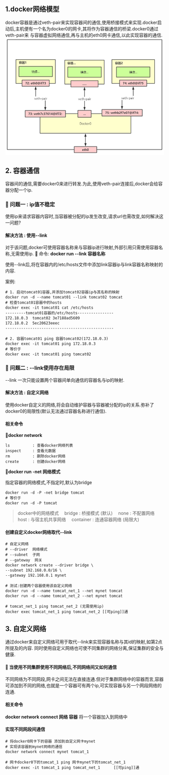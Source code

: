 #

## 1.docker网络模型

docker容器是通过veth-pair来实现容器间的通信,使用桥接模式来实现.docker启动后,主机便有一个名为docker0的网卡,其将作为容器通信的桥梁.docker0通过veth-pair来
与容器虚拟网络通信,再与主机的eth0网卡通信,以此实现容器的通信.
![2020-06-15-10-53-48](./imgs/docker网络.md/2020-06-15-10-53-48.png)

## 2. 容器通信

容器间的通信,需要docker0来进行转发.为此,使用veth-pair连接后,docker会给容器分配一个ip.

### 💭 问题一 : ip值不稳定

使用ip来请求容器内容时,当容器被分配的ip发生改变,请求url也需改变,如何解决这一问题?

#### 解决方法 : 使用--link

对于该问题,docker可使用容器名称来与容器ip进行映射,外部引用只需使用容器名称,无需使用ip.
🔹 命令: <b>docker run --link 容器名称</b>

使用--link后,将在容器内的/etc/hosts文件中添加link容器ip与link容器名称映射的内容.

案例:

```shell
# 1. 启动tomcat01容器,并添加tomcat02容器ip与其名称的映射
docker run -d --name tomcat01 --link tomcat02 tomcat
# 检查tomcat01容器中的hosts
docker exec -it tomcat01 cat /etc/hosts
---------tomcat01容器的/etc/hosts----------------
172.18.0.3	tomcat02 3e7188ad5609
172.18.0.2	5ec20623eeec
------------------------------------------------

# 2. 容器tomcat01 ping 容器tomcat02(172.18.0.3)
docker exec -it tomcat01 ping 172.18.0.3
# 等价于
docker exec -it tomcat01 ping tomcat02

```

### 💭 问题二 : --link使用存在局限

--link 一次只能设置两个容器间单向通信的容器名与ip的映射.

#### 解决方法 : 自定义网络

使用docker自定义的网络,将会自动维护容器与容器被分配的ip的关系.弥补了docker0的局限性(默认无法通过容器名称进行通信).

#### 相关命令

🔹<b>docker network</b>

    ls          : 查看docker网络列表
    inspect     : 查看元数据
    rm          : 删除docker网络
    create      : 创建docker网络

🔹<b>docker run -net 网络模式 </b>

指定容器的网络模式,不指定时,默认为bridge

```shell
docker run -d -P -net bridge tomcat
# 等价于
docker run -d -P tomcat
```

>docker中的网络模式
&emsp;bridge  : 桥接模式 (默认)
&emsp;none    : 不配置网络
&emsp;host    : 与宿主机共享网络
&emsp;container  : 连通容器网络 (局限大)

#### 创建自定义docker网络取代--link

```shell
# 自定义网络
# --driver  网络模式
# --subnet  子网
# --gateway  网关
docker network create --driver bridge \
--subnet 192.168.0.0/16 \
--gateway 192.168.0.1 mynet

# 测试:创建两个容器使用该自定义网络
docker run -d --name tomcat_net_1 --net mynet tomcat
docker run -d --name tomcat_net_2 --net mynet tomcat

# tomcat_net_1 ping tomcat_net_2 (无需使用ip)
docker exec tomcat_net_1 ping tomcat_net_2 [[可ping]]通

```

## 3. 自定义网络

通过docker来自定义网络可用于取代--link来实现容器名称与其id的映射,如第2点所提及的内容.
同时使用自定义网络也可使不同集群的网络分离,保证集群的安全与健康.

#### 💭 当使用不同集群使用不同网络后,不同网络间又如何通信

不同网络为不同网段,网卡之间无法在直接连通.但对于集群网络中的容器而言,容器可添加到不同的网络,也就是一个容器可有两个ip,可实现容器与另一个网段网络的连通.

#### 相关命令

<b>docker network connect 网络 容器</b>
将一个容器加入到网络中

#### 实现不同网段间通信

```shell
# 将docker0网卡下的容器 添加到自定义网卡mynet
# 实现该容器到mynet网络的通信
docker network connect mynet tomcat_1

# 网卡docker0下的tomcat_1 ping 网卡mynet下的tomcat_net_1
docker exec -it tomcat_1 ping tomcat_net_1      [[可ping]]通

```
